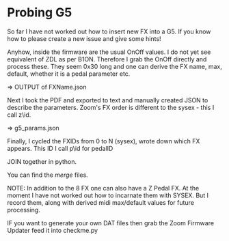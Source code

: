 # Probing G5

So far I have not worked out how to insert new FX into a G5.
If you know how to please create a new issue and give some hints!

Anyhow, inside the firmware are the usual OnOff values.
I do not yet see equivalent of ZDL as per B1ON. Therefore I grab the OnOff directly and process these.
They seem 0x30 long and one can derive the FX name, max, default, whether it is a pedal parameter etc.

=> OUTPUT of FXName.json

Next I took the PDF and exported to text and manually created JSON to describe the parameters. Zoom's FX order is different
to the sysex - this I call z\id.

=> g5\_params.json

Finally, I cycled the FXIDs from 0 to N (sysex), wrote down which FX appears. This ID I call p\id for pedalID

JOIN together in python.

You can find the *merge* files.

NOTE: In addition to the 8 FX one can also have a Z Pedal FX.
At the moment I have not worked out how to incarnate them with SYSEX.
But I record them, along with derived midi max/default values for future processing.


IF you want to generate your own DAT files then grab the Zoom Firmware Updater feed it into checkme.py
